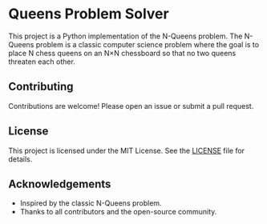 # Queens Problem Solver

This project is a Python implementation of the N-Queens problem. The N-Queens problem is a classic computer science problem where the goal is to place N chess queens on an N×N chessboard so that no two queens threaten each other.

## Contributing

Contributions are welcome! Please open an issue or submit a pull request.

## License

This project is licensed under the MIT License. See the [LICENSE](LICENSE) file for details.

## Acknowledgements

- Inspired by the classic N-Queens problem.
- Thanks to all contributors and the open-source community.
